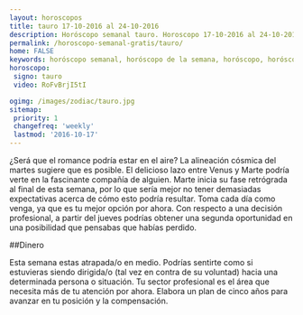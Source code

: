 ```yaml
---
layout: horoscopos
title: tauro 17-10-2016 al 24-10-2016 
description: Horóscopo semanal tauro. Horoscopo 17-10-2016 al 24-10-2016. Horoscopos univision gratis
permalink: /horoscopo-semanal-gratis/tauro/
home: FALSE
keywords: horóscopo semanal, horóscopo de la semana, horóscopo, horóscopo gratis,horóscopos, horóscopo esperanza gracia, horoscopos tauro la semana, horóscopos gratis, Tarot, Astrologia, Zodíaco, tauro, horoscopo gratis
horoscopo:
 signo: tauro
 video: RoFvBrjI5tI

ogimg: /images/zodiac/tauro.jpg
sitemap:
 priority: 1
 changefreq: 'weekly'
 lastmod: '2016-10-17'
---
```



¿Será que el romance podría estar en el aire? La alineación cósmica del martes sugiere que es posible. El delicioso lazo entre Venus y Marte podría verte en la fascinante compañía de alguien. Marte inicia su fase retrógrada al final de esta semana, por lo que sería mejor no tener demasiadas expectativas acerca de cómo esto podría resultar. Toma cada día como venga, ya que es tu mejor opción por ahora. Con respecto a una decisión profesional, a partir del jueves podrías obtener una segunda oportunidad en una posibilidad que pensabas que habías perdido.

##Dinero

Esta semana estas atrapada/o en medio. Podrías sentirte como si estuvieras siendo dirigida/o (tal vez en contra de su voluntad) hacia una determinada persona o situación. Tu sector profesional es el área que necesita más de tu atención por ahora. Elabora un plan de cinco años para avanzar en tu posición y la compensación.